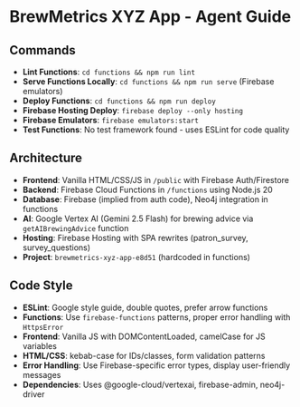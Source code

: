 # BrewMetrics XYZ App - Agent Guide

## Commands
- **Lint Functions**: `cd functions && npm run lint`
- **Serve Functions Locally**: `cd functions && npm run serve` (Firebase emulators)
- **Deploy Functions**: `cd functions && npm run deploy`
- **Firebase Hosting Deploy**: `firebase deploy --only hosting`
- **Firebase Emulators**: `firebase emulators:start`
- **Test Functions**: No test framework found - uses ESLint for code quality

## Architecture
- **Frontend**: Vanilla HTML/CSS/JS in `/public` with Firebase Auth/Firestore
- **Backend**: Firebase Cloud Functions in `/functions` using Node.js 20
- **Database**: Firebase (implied from auth code), Neo4j integration in functions
- **AI**: Google Vertex AI (Gemini 2.5 Flash) for brewing advice via `getAIBrewingAdvice` function
- **Hosting**: Firebase Hosting with SPA rewrites (patron_survey, survey_questions)
- **Project**: `brewmetrics-xyz-app-e8d51` (hardcoded in functions)

## Code Style
- **ESLint**: Google style guide, double quotes, prefer arrow functions
- **Functions**: Use `firebase-functions` patterns, proper error handling with `HttpsError`
- **Frontend**: Vanilla JS with DOMContentLoaded, camelCase for JS variables
- **HTML/CSS**: kebab-case for IDs/classes, form validation patterns
- **Error Handling**: Use Firebase-specific error types, display user-friendly messages
- **Dependencies**: Uses @google-cloud/vertexai, firebase-admin, neo4j-driver
